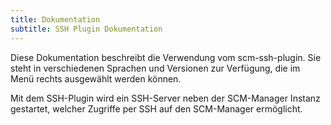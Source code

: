 ```yaml
---
title: Dokumentation
subtitle: SSH Plugin Dokumentation
---
```

Diese Dokumentation beschreibt die Verwendung vom scm-ssh-plugin. Sie steht in verschiedenen Sprachen und Versionen zur Verfügung, die im Menü rechts ausgewählt werden können.

Mit dem SSH-Plugin wird ein SSH-Server neben der SCM-Manager Instanz gestartet, welcher Zugriffe per SSH auf den SCM-Manager ermöglicht.
